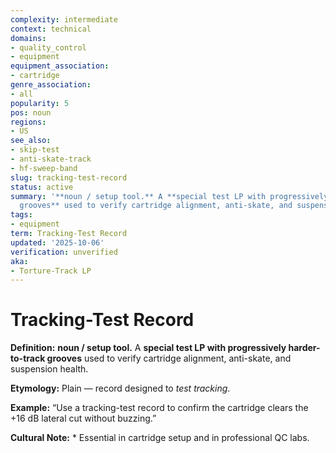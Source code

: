 ```yaml
---
complexity: intermediate
context: technical
domains:
- quality_control
- equipment
equipment_association:
- cartridge
genre_association:
- all
popularity: 5
pos: noun
regions:
- US
see_also:
- skip-test
- anti-skate-track
- hf-sweep-band
slug: tracking-test-record
status: active
summary: '**noun / setup tool.** A **special test LP with progressively harder-to-track
  grooves** used to verify cartridge alignment, anti-skate, and suspension health.'
tags:
- equipment
term: Tracking-Test Record
updated: '2025-10-06'
verification: unverified
aka:
- Torture-Track LP
---
```


# Tracking-Test Record

**Definition:** **noun / setup tool.** A **special test LP with progressively harder-to-track grooves** used to verify cartridge alignment, anti-skate, and suspension health.

**Etymology:** Plain — record designed to *test tracking*.

**Example:** “Use a tracking-test record to confirm the cartridge clears the +16 dB lateral cut without buzzing.”

**Cultural Note:** * Essential in cartridge setup and in professional QC labs.

